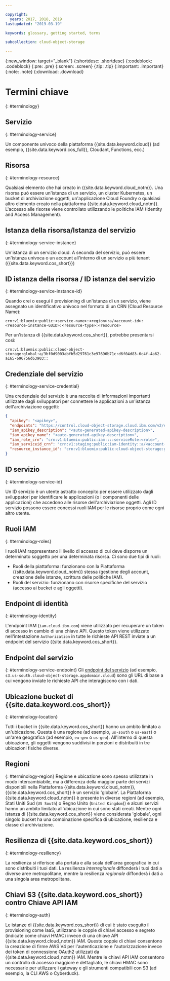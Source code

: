 ```yaml
---

copyright:
  years: 2017, 2018, 2019
lastupdated: "2019-03-19"

keywords: glossary, getting started, terms

subcollection: cloud-object-storage

---
```

{:new_window: target="_blank"}
{:shortdesc: .shortdesc}
{:codeblock: .codeblock}
{:pre: .pre}
{:screen: .screen}
{:tip: .tip}
{:important: .important}
{:note: .note}
{:download: .download} 

# Termini chiave
{: #terminology}

## Servizio
{: #terminology-service}

Un componente univoco della piattaforma {{site.data.keyword.cloud}} (ad esempio, {{site.data.keyword.cos_full}}, Cloudant, Functions, ecc.)

## Risorsa
{: #terminology-resource}

Qualsiasi elemento che hai creato in {{site.data.keyword.cloud_notm}}. Una risorsa può essere un'istanza di un servizio, un cluster Kubernetes, un bucket di archiviazione oggetti, un'applicazione Cloud Foundry o qualsiasi altro elemento creato nella piattaforma {{site.data.keyword.cloud_notm}}. L'accesso alle risorse viene controllato utilizzando le politiche IAM (Identity and Access Management).

## Istanza della risorsa/Istanza del servizio
{: #terminology-service-instance}

Un'istanza di un servizio cloud. A seconda del servizio, può essere un'istanza univoca o un account all'interno di un servizio a più tenant ({{site.data.keyword.cos_short}})

## ID istanza della risorsa / ID istanza del servizio
{: #terminology-service-instance-id}

Quando crei o esegui il provisioning di un'istanza di un servizio, viene assegnato un identificativo univoco nel formato di un CRN (Cloud Resource Name):

```
crn:v1:bluemix:public:<service-name>:<region>:a/<account-id>:<resource-instance-GUID>:<resource-type>:<resource>
```

Per un'istanza di {{site.data.keyword.cos_short}}, potrebbe presentarsi così:

```
crn:v1:bluemix:public:cloud-object-storage:global:a/3bf0d9003abfb5d29761c3e97696b71c:d6f04d83-6c4f-4a62-a165-696756d63903::
```

## Credenziale del servizio
{: #terminology-service-credential}

Una credenziale del servizio è una raccolta di informazioni importanti utilizzate dagli sviluppatori per connettere le applicazioni a un'istanza dell'archiviazione oggetti: 

```json
{
  "apikey": "<apikey>",
  "endpoints": "https://control.cloud-object-storage.cloud.ibm.com/v2/endpoints",
  "iam_apikey_description": "<auto-generated-apikey-description>",
  "iam_apikey_name": "<auto-generated-apikey-description>",
  "iam_role_crn": "crn:v1:bluemix:public:iam::::serviceRole:<role>",
  "iam_serviceid_crn": "crn:v1:staging:public:iam-identity::a/<account-id>::serviceid:ServiceId-<GUID>",
  "resource_instance_id": "crn:v1:bluemix:public:cloud-object-storage:global:a//<account-id>:<resource-instance-GUID>::"
}
```

## ID servizio
{: #terminology-service-id}

Un ID servizio è un utente astratto concepito per essere utilizzato dagli sviluppatori per identificare le applicazioni (o i componenti delle applicazioni) che accedono alle risorse dell'archiviazione oggetti. Agli ID servizio possono essere concessi ruoli IAM per le risorse proprio come ogni altro utente. 

## Ruoli IAM
{: #terminology-roles}

I ruoli IAM rappresentano il livello di accesso di cui deve disporre un determinato soggetto per una determinata risorsa. Ci sono due tipi di ruoli: 
  - Ruoli della piattaforma: funzionano con la Piattaforma {{site.data.keyword.cloud_notm}} stessa (gestione degli account, creazione delle istanze, scrittura delle politiche IAM).
  - Ruoli del servizio: funzionano con risorse specifiche del servizio (accesso ai bucket e agli oggetti).

## Endpoint di identità
{: #terminology-identity}

L'endpoint IAM (`iam.cloud.ibm.com`) viene utilizzato per recuperare un token di accesso in cambio di una chiave API. Questo token viene utilizzato nell'intestazione `Authorization` in tutte le richieste API REST inviate a un endpoint del servizio {{site.data.keyword.cos_short}}.

## Endpoint del servizio
{: #terminology-service-endpoint}
Gli [endpoint del servizio](/docs/services/cloud-object-storage?topic=cloud-object-storage-endpoints#endpoints) (ad esempio, `s3.us-south.cloud-object-storage.appdomain.cloud`) sono gli URL di base a cui vengono inviate le richieste API che interagiscono con i dati. 

## Ubicazione bucket di {{site.data.keyword.cos_short}}
{: #terminology-location}

Tutti i bucket in {{site.data.keyword.cos_short}} hanno un ambito limitato a un'ubicazione. Questa è una regione (ad esempio, `us-south` o `us-east`) o un'area geografica (ad esempio, `eu-geo` o `us-geo`). All'interno di questa ubicazione, gli oggetti vengono suddivisi in porzioni e distribuiti in tre ubicazioni fisiche diverse. 

## Regioni
{: #terminology-region}
Regione e ubicazione sono spesso utilizzate in modo intercambiabile, ma a differenza della maggior parte dei servizi disponibili nella Piattaforma {{site.data.keyword.cloud_notm}}, {{site.data.keyword.cos_short}} è un servizio 'globale'. La Piattaforma {{site.data.keyword.cloud_notm}} è presente in diverse regioni (ad esempio, Stati Uniti Sud (`US South`) o Regno Unito (`United Kingdom`)) e alcuni servizi hanno un ambito limitato all'ubicazione in cui sono stati creati. Mentre ogni istanza di {{site.data.keyword.cos_short}} viene considerata 'globale', ogni singolo bucket ha una combinazione specifica di ubicazione, resilienza e classe di archiviazione. 

## Resilienza di {{site.data.keyword.cos_short}}
{: #terminology-resiliency}

La resilienza si riferisce alla portata e alla scala dell'area geografica in cui sono distribuiti i tuoi dati. La resilienza _interregionale_ diffonderà i tuoi dati a diverse aree metropolitane, mentre la resilienza _regionale_ diffonderà i dati a una singola area metropolitana. 

## Chiavi S3 {{site.data.keyword.cos_short}} contro Chiave API IAM
{: #terminology-auth}

Le istanze di {{site.data.keyword.cos_short}} di cui è stato eseguito il provisioning come IaaS, utilizzano le coppie di chiavi accesso e segreto (indicate come chiavi HMAC) invece di una chiave API {{site.data.keyword.cloud_notm}} IAM. Queste coppie di chiavi consentono la creazione di firme AWS V4 per l'autenticazione e l'autorizzazione invece dei token di connessione OAuth2 utilizzati da {{site.data.keyword.cloud_notm}} IAM. Mentre le chiavi API IAM consentono un controllo di accesso maggiore e dettagliato, le chiavi HMAC sono necessarie per utilizzare i gateway e gli strumenti compatibili con S3 (ad esempio, la CLI AWS o Cyberduck).
